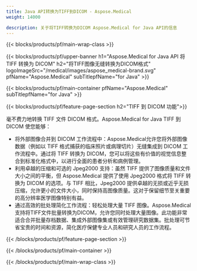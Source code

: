 ```yaml
---
title: Java API转换为TIFF到DICOM - Aspose.Medical
weight: 14000

description: 关于将TIFF转换为DICOM Aspose.Medical for Java API的信息
---
```


{{< blocks/products/pf/main-wrap-class >}}

{{< blocks/products/pf/upper-banner h1="Aspose.Medical for Java API 将 TIFF 转换为 DICOM" h2="将TIFF图像无缝转换为DICOM格式" logoImageSrc="/medical/images/aspose_medical-brand.svg" pfName="Aspose.Medical" subTitlepfName="for Java" >}}

{{< blocks/products/pf/main-container pfName="Aspose.Medical" subTitlepfName="for Java" >}}

{{< blocks/products/pf/feature-page-section h2="TIFF 到 DICOM 功能">}}

<p>毫不费力地转换 TIFF 文件 DICOM 格式。Aspose.Medical for Java TIFF 到 DICOM 使您能够：</p>

<ul>
<li>将外部图像合并到 DICOM 工作流程中：Aspose.Medical允许您将外部图像数据（例如以 TIFF 格式捕获的临床照片或病理切片）无缝集成到 DICOM 工作流程中。通过将 TIFF 转换为 DICOM，您可以将这些有价值的视觉信息整合到标准化格式中，以进行全面的患者分析和病例管理。</li>
<li>利用卓越的压缩和可选的 Jpeg2000 支持：虽然 TIFF 提供了图像质量和文件大小之间的平衡，但 Aspose.Medical 提供了使用 Jpeg2000 格式将 TIFF 转换为 DICOM 的选项。与 TIFF 相比，Jpeg2000 提供卓越的无损或近乎无损压缩，允许更小的文件大小，同时保持高图像质量。这对于保留细节至关重要的高分辨率医学图像特别有益。</li>
<li>通过高效的批处理简化工作流程：轻松处理大量 TIFF 图像。Aspose.Medical支持将TIFF文件批量转换为DICOM，允许您同时处理大量图像。此功能非常适合合并批量存档数据、集成外部图像集或有效管理研究数据集。批处理可节省宝贵的时间和资源，简化医疗保健专业人员和研究人员的工作流程。</li>
</ul>

{{< /blocks/products/pf/feature-page-section >}}

{{< /blocks/products/pf/main-container >}}

{{< /blocks/products/pf/main-wrap-class >}}
